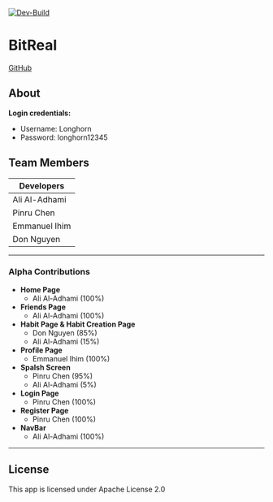 [![Dev-Build](https://github.com/Bit-Real/BitReal/actions/workflows/dev.yml/badge.svg?branch=dev)](https://github.com/Bit-Real/BitReal/actions/workflows/dev.yml)

# BitReal
[GitHub](https://github.com/Bit-Real/BitReal/tree/main)
## About
**Login credentials:**
- Username: Longhorn
- Password: longhorn12345

## Team Members
Developers      |
----------------|
Ali Al-Adhami   |
Pinru Chen      |
Emmanuel Ihim   |
Don Nguyen      |

---

### Alpha Contributions
- **Home Page**
  - Ali Al-Adhami (100%)
- **Friends Page**
  - Ali Al-Adhami (100%)
- **Habit Page & Habit Creation Page**
  - Don Nguyen (85%)
  - Ali Al-Adhami (15%)
- **Profile Page**
  - Emmanuel Ihim (100%)
- **Spalsh Screen**
  - Pinru Chen (95%)
  - Ali Al-Adhami (5%)
- **Login Page**
  - Pinru Chen (100%)
- **Register Page**
  - Pinru Chen (100%)
- **NavBar**
  - Ali Al-Adhami (100%)

---
## License
This app is licensed under Apache License 2.0
